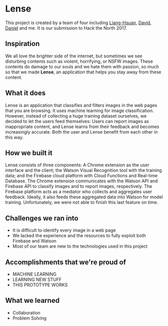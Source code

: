 # Lense

This project is created by a team of four including [Liang-Hsuan](https://github.com/Liang-Hsuan), [David](https://github.com/DavidisMe), [Daniel](https://github.com/danblitzhou) and me. It is our submission to Hack the North 2017.

## Inspiration
We all love the brighter side of the internet, but sometimes we see disturbing contents such as violent, horrifying, or NSFW images. These contents do damage to our souls and we hate them with passion, so much so that we made **Lense**, an application that helps you stay away from these content.

## What it does
Lense is an application that classifies and filters images in the web pages that you are browsing. It uses machine learning for image classification. However, instead of collecting a huge training dataset ourselves, we decided to let the users feed themselves: Users can report images as inappropriate content, and Lense learns from their feedback and becomes increasingly accurate. Both the user and Lense benefit from each other in this way. 

## How we built it
Lense consists of three components: A Chrome extension as the user interface and the client; the Watson Visual Recognition tool with the training data; and the Firebase cloud platform with Cloud Functions and Real-time Database.
The Chrome extension communicates with the Watson API and Firebase API to classify images and to report images, respectively. The Firebase platform acts as a mediator who collects and aggregates user feedback. Ideally, it also feeds these aggregated data into Watson for model training. Unfortunately, we were not able to finish this last feature on time.

## Challenges we ran into
- It is difficult to identify every image in a web page
- We lacked the experience and the resources to fully exploit both Firebase and Watson 
- Most of our team are new to the technologies used in this project

## Accomplishments that we're proud of
- MACHINE LEARNING
- LEARNING NEW STUFF
- THIS PROTOTYPE WORKS

## What we learned
- Collaboration 
- Problem Solving 

